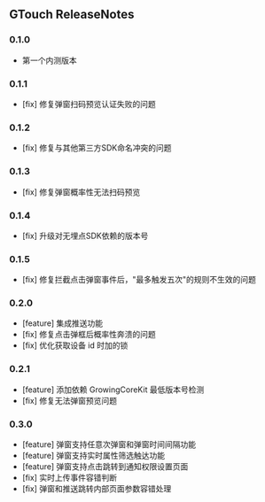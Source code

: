 ## GTouch ReleaseNotes

### 0.1.0
* 第一个内测版本

### 0.1.1
* [fix] 修复弹窗扫码预览认证失败的问题

### 0.1.2
* [fix] 修复与其他第三方SDK命名冲突的问题

### 0.1.3
* [fix] 修复弹窗概率性无法扫码预览

### 0.1.4
* [fix] 升级对无埋点SDK依赖的版本号

### 0.1.5
* [fix] 修复拦截点击弹窗事件后，"最多触发五次"的规则不生效的问题

### 0.2.0

* [feature] 集成推送功能
* [fix] 修复点击弹框后概率性奔溃的问题
* [fix] 优化获取设备 id 时加的锁

### 0.2.1

* [feature] 添加依赖 GrowingCoreKit 最低版本号检测
* [fix] 修复无法弹窗预览问题

### 0.3.0

* [feature] 弹窗支持任意次弹窗和弹窗时间间隔功能
* [feature] 弹窗支持实时属性筛选触达功能
* [feature] 弹窗支持点击跳转到通知权限设置页面
* [fix] 实时上传事件容错判断
* [fix] 弹窗和推送跳转内部页面参数容错处理
